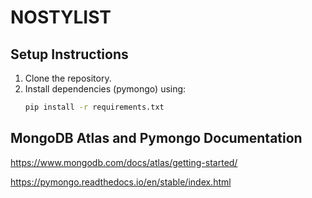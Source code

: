 # NOSTYLIST
## Setup Instructions

1. Clone the repository.
2. Install dependencies (pymongo) using:
   ```bash
   pip install -r requirements.txt

## MongoDB Atlas and Pymongo Documentation
https://www.mongodb.com/docs/atlas/getting-started/

https://pymongo.readthedocs.io/en/stable/index.html
